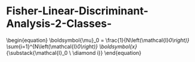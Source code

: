 # Fisher-Linear-Discriminant-Analysis-2-Classes-

\begin{equation}
\boldsymbol{\mu}_0 = \frac{1}{N\left(\mathcal{I}_0\right)} \sum_{i=1}^{N\left(\mathcal{I}_0\right)} \boldsymbol{x}_{\substack{\mathcal{I}_0 \\ \diamond i}}
\end{equation}

